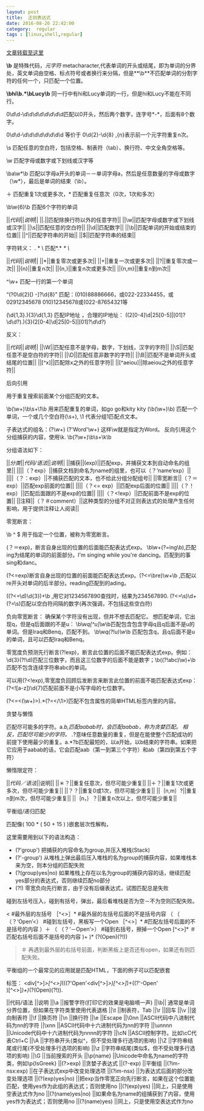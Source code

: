 ```yaml
---
layout: post 
title:  正则表达式
date: 2016-08-26 22:42:00 
category:  regular
tags : [linux,shell,regular]
---
```


[文章转载至这里](http://www.cnblogs.com/deerchao/archive/2006/08/24/zhengzhe30fengzhongjiaocheng.html)

**\b** 是特殊代码，*元字符* metacharacter,代表单词的开头或结尾，即为单词的分界处，英文单词由空格、标点符号或者换行来分隔，但是**\b**不匹配单词的分割字符的任何一个，只匹配一个位置。

**\bhi\b.*\bLucy\b** 同一行中有hi和Lucy单词的一行，但是hi和Lucy不能在不同行。

0\d\d-\d\d\d\d\d\d\d\d匹配以0开头，然后两个数字，连字号*-*，后面有8个数字。

0\d\d-\d\d\d\d\d\d\d\d 等价于 0\d{2}-\d{8}  ,{n}表示前一个元字符重复n次。

\s 匹配任意的空白符，包括空格、制表符（tab）、换行符、中文全角空格等。

\w 匹配字母或数字或下划线或汉字等

\ba\w*\b 匹配以字母a开头的单词－－单词字母a，然后是任意数量的字母或数字（\w*），最后是单词的结束（\b）。

＋ 匹配重复1次或更多次，* 匹配重复任意次（0次，1次和多次）

\b\w{6}\b 匹配6个字符的单词

||*代码*||*说明*||
||.||匹配除换行符以外的任意字符||
||\w||匹配字母或数字或下划线或汉字||
||\s||匹配任意的空白符||
||\d||匹配数字||
||\b||匹配单词的开始或结束的位置||
||^||匹配字符串的开始||
||$||匹配字符串的结束||

字符转义：
\.  \*  \\ 匹配*.* *\** *\\*

||*代码*||*说明*||
||*||重复零次或更多次||
||+||重复一次或更多次||
||?||重复零次或一次||
||{n}||重复n次||
||{n,}||重复n次或更多次||
||{n,m}||重复n到m次||

^\w+ 匹配一行的第一个单词

“\(?0\d{2}[) -]?\d{8}” 匹配：(010)88886666，或022-22334455，或02912345678 010)12345678或(022-87654321等

(\d{1,3}\.){3}\d{1,3}  匹配IP地址 ，合理的IP地址： ((2[0-4]\d|25[0-5]|[01]?\d\d?)\.){3}(2[0-4]\d|25[0-5]|[01]?\d\d?)

反义：

||*代码*||*说明*||
||\W||匹配任意不是字母，数字，下划线，汉字的字符||
||\S||匹配任意不是空白符的字符||
||\D||匹配任意非数字的字符||
||\B||匹配不是单词开头或结尾的位置||
||[^x]||匹配除x之外的任意字符||
||[^aeiou]||除aeiou之外的任意字符||

后向引用

用于重复搜索前面某个分组匹配的文本。

\b(\w+)\b\s+\1\b 用来匹配重复的单词，如go go和kity kity
(\b(\w+)\b)  匹配一个单词，一个或几个空白符(\s+), \1 代表分组1匹配点文本。

子表达式的组名：(?<Word>\w+)   (?'Word'\w+)  这样\w就是指定为Word。
反向引用这个分组捕获的内容，使用\k<Word>.  \b(?<Word>\w+)\b\s+\k<Word>\b

分组语法如下：

||*分类*||*代码/语法*||*说明*||
||捕获||(exp)||匹配exp，并捕获文本到自动命名的组里||
||||（？<name>exp）||捕获文档到命名为name的组里，也可以（？‘name’exp）||
||||（？：exp）||不捕获匹配的文本，也不给此分组分配组号||
||零宽断言||（？＝exp）||匹配exp前面的位置||
||||（？<= exp）||匹配exp后面的位置||
||||（？！exp）||匹配后面跟的不是exp的位置||
||||（？<\!exp）||匹配前面不是exp的位置||
||注释||（？＃comment）||这种类型的分组不对正则表达式的处理产生任何影响，用于提供注释让人阅读||

零宽断言：

\b  ^  $  用于指定一个位置，被称为零宽断言。

(？＝exp)，断言自身出现的位置的后面能匹配表达式exp。
\b\w+(?=ing\b),匹配ing为结尾的单词的前面部分。I'm singing while you're dancing。匹配到的事sing和danc。

(?<=exp)断言自身出现的位置的前面能匹配表达式exp。(?<=\bre)\w+\b ,匹配以re开头对单词的后半部分。reading匹配到的ading。

((?<=\d)\d{3})+\b ,用它对1234567890查找时，结果为234567890.
(?<=\s)\d+(?=\s)匹配以空白符间隔的数字(再次强调，不包括这些空白符)

负向零宽断言：
确保某个字符没有出现，但并不想去匹配它。
想匹配单词，它出现q，但是q后面跟的不是u：
\b\w*q[^u]\w*\b匹配包含包含字母q且q后面不是u的单词。但是Iraq和Benq，匹配不到。
\b\w*q(?!u)\w*\b  匹配包含q，且q后面不是u的单词，且可以匹配Iraq和Benq。

零宽度负预测先行断言(?!exp)，断言此位置的后面不能匹配表达式exp。例如：\d{3}(?!\d)匹配三位数字，而且这三位数字的后面不能是数字；\b((?!abc)\w)+\b匹配不包含连续字符串abc的单词。

可以用(?<\!exp),零宽度负回顾后发断言来断言此位置的前面不能匹配表达式exp：(?<\![a-z])\d{7}匹配前面不是小写字母的七位数字。

(?<=<(\w+)>).*(?=<\/\1>)匹配不包含属性的简单HTML标签内里的内容。

贪婪与懒惰

匹配尽可能多的字符。a.*b,匹配aabab时，会匹配aabab，称为贪婪匹配。
相反，匹配尽可能少的字符。 .*?意味任意数量的重复，但是在能使整个匹配成功的前提下使用最少的重复。a.*?b匹配最短的，以a开始，以b结束的字符串。如果把它应用于aabab的话，它会匹配aab（第一到第三个字符）和ab（第四到第五个字符）

懒惰限定符：

||*代码／语法*||说明||
||＊？||重复任意次，但尽可能少重复||
||＋？||重复1次或更多次，但尽可能少重复||
||？？||重复0或1次，但尽可能少重复||
||｛n,m｝?||重复n到m次，但尽可能少重复||
||｛n，｝？||重复n次以上，但尽可能少重复||

平衡组/递归匹配

匹配像( 100 * ( 50 + 15 ) )嵌套层次性解构，

这里需要用到以下的语法构造：

- (?'group') 把捕获的内容命名为group,并压入堆栈(Stack)
- (?'-group') 从堆栈上弹出最后压入堆栈的名为group的捕获内容，如果堆栈本来为空，则本分组的匹配失败
- (?(group)yes|no) 如果堆栈上存在以名为group的捕获内容的话，继续匹配yes部分的表达式，否则继续匹配no部分
- (?!) 零宽负向先行断言，由于没有后缀表达式，试图匹配总是失败

碰到左括号压入，碰到有括号，弹出，最后看堆栈是否为空－不为空则匹配失败。

<        #最外层的左括号
	［^<>］*    #最外层的左括号后面的不是括号内容
	（
		（
			（？‘Open’<）    #碰到左括号，黑板写一个Open
			［^<>］*   #匹配左括号后面的不是括号的内容
			）＋
			（
			（？‘－Open’>）    #碰到右括号，擦掉一个Open
			[^<>]*     ＃匹配右括号后面不是括号的内容
			)+
		)*
		(?(Open)(?!))   
>    ＃ 再遇到最外层的右括号前面，判断黑板上是否还有open，如果还有则匹配失败。

平衡组的一个最常见的应用就是匹配HTML，下面的例子可以匹配嵌套<div>标签：
<div[^>]*>[^<>]*(((?'Open'<div[^>]*>)[^<>]*)+((?'-Open'</div>)[^<>]*)+)*(?(Open)(?!))</div>.

||代码/语法	||说明
||\a	||报警字符(打印它的效果是电脑嘀一声)
||\b||	通常是单词分界位置，但如果在字符类里使用代表退格
||\t	||制表符，Tab
||\r	||回车
||\v	||竖向制表符
||\f	||换页符
||\n	||换行符
||\e	||Escape
||\0nn	||ASCII代码中八进制代码为nn的字符
||\xnn	||ASCII代码中十六进制代码为nn的字符
||\unnnn	||Unicode代码中十六进制代码为nnnn的字符
||\cN	||ASCII控制字符。比如\cC代表Ctrl+C
||\A	||字符串开头(类似^，但不受处理多行选项的影响)
||\Z	||字符串结尾或行尾(不受处理多行选项的影响)
||\z	||字符串结尾(类似$，但不受处理多行选项的影响)
||\G	||当前搜索的开头
||\p{name}	||Unicode中命名为name的字符类，例如\p{IsGreek}
||(?>exp)	||贪婪子表达式
||(?<x>-<y>exp)	||平衡组
||(?im-nsx:exp)	||在子表达式exp中改变处理选项
||(?im-nsx)	||为表达式后面的部分改变处理选项
||(?(exp)yes\|no)	||把exp当作零宽正向先行断言，如果在这个位置能匹配，使用yes作为此组的表达式；否则使用no
||(?(exp)yes)	||同上，只是使用空表达式作为no
||(?(name)yes|no)	||如果命名为name的组捕获到了内容，使用yes作为表达式；否则使用no
||(?(name)yes)	||同上，只是使用空表达式作为no
